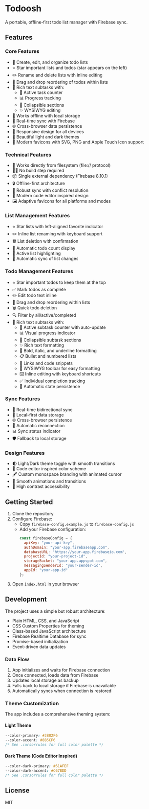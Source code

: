 # Todoosh

A portable, offline-first todo list manager with Firebase sync.

## Features

### Core Features
- 📝 Create, edit, and organize todo lists
- ⭐ Star important lists and todos (star appears on the left)
- ✏️ Rename and delete lists with inline editing
- 🔄 Drag and drop reordering of todos within lists
- 📑 Rich text subtasks with:
  - 🔢 Active task counter
  - 📊 Progress tracking
  - 🔽 Collapsible sections
  - ✨ WYSIWYG editing
- 💾 Works offline with local storage
- 🔄 Real-time sync with Firebase
- 🌐 Cross-browser data persistence
- 📱 Responsive design for all devices
- 🎨 Beautiful light and dark themes
- 🎯 Modern favicons with SVG, PNG and Apple Touch Icon support

### Technical Features
- 🔌 Works directly from filesystem (file:// protocol)
- 🏃‍♂️ No build step required
- 📦 Single external dependency (Firebase 8.10.1)
- 🔒 Offline-first architecture
- 🔄 Robust sync with conflict resolution
- 🎯 Modern code editor inspired design
- 🖼️ Adaptive favicons for all platforms and modes

### List Management Features
- ⭐ Star lists with left-aligned favorite indicator
- ✏️ Inline list renaming with keyboard support
- 🗑️ List deletion with confirmation
- 🔢 Automatic todo count display
- 🎯 Active list highlighting
- 💾 Automatic sync of list changes

### Todo Management Features
- ⭐ Star important todos to keep them at the top
- ✅ Mark todos as complete
- ✏️ Edit todo text inline
- 🔄 Drag and drop reordering within lists
- 🗑️ Quick todo deletion
- 🔍 Filter by all/active/completed
- 📑 Rich text subtasks with:
  - 🔢 Active subtask counter with auto-update
  - 📊 Visual progress indicator
  - 🔽 Collapsible subtask sections
  - ✨ Rich text formatting
  - 📝 Bold, italic, and underline formatting
  - 📋 Bullet and numbered lists
  - 🔗 Links and code snippets
  - 🎨 WYSIWYG toolbar for easy formatting
  - ⌨️ Inline editing with keyboard shortcuts
  - ✅ Individual completion tracking
  - 💾 Automatic state persistence

### Sync Features
- 🔄 Real-time bidirectional sync
- 💾 Local-first data storage
- 🌐 Cross-browser persistence
- 🔌 Automatic reconnection
- 📊 Sync status indicator
- 🛡️ Fallback to local storage

### Design Features
- 🌓 Light/Dark theme toggle with smooth transitions
- 🎨 Code editor inspired color scheme
- 🖋 Custom monospace branding with animated cursor
- 💫 Smooth animations and transitions
- 🎯 High contrast accessibility

## Getting Started

1. Clone the repository
2. Configure Firebase:
   - Copy `firebase-config.example.js` to `firebase-config.js`
   - Add your Firebase configuration:
     ```javascript
     const firebaseConfig = {
       apiKey: "your-api-key",
       authDomain: "your-app.firebaseapp.com",
       databaseURL: "https://your-app.firebaseio.com",
       projectId: "your-project-id",
       storageBucket: "your-app.appspot.com",
       messagingSenderId: "your-sender-id",
       appId: "your-app-id"
     };
     ```
3. Open `index.html` in your browser

## Development

The project uses a simple but robust architecture:
- Plain HTML, CSS, and JavaScript
- CSS Custom Properties for theming
- Class-based JavaScript architecture
- Firebase Realtime Database for sync
- Promise-based initialization
- Event-driven data updates

### Data Flow
1. App initializes and waits for Firebase connection
2. Once connected, loads data from Firebase
3. Updates local storage as backup
4. Falls back to local storage if Firebase is unavailable
5. Automatically syncs when connection is restored

### Theme Customization

The app includes a comprehensive theming system:

#### Light Theme
```css
--color-primary: #3B82F6
--color-accent: #8B5CF6
/* See .cursorrules for full color palette */
```

#### Dark Theme (Code Editor Inspired)
```css
--color-dark-primary: #61AFEF
--color-dark-accent: #C678DD
/* See .cursorrules for full color palette */
```

## License

MIT 
